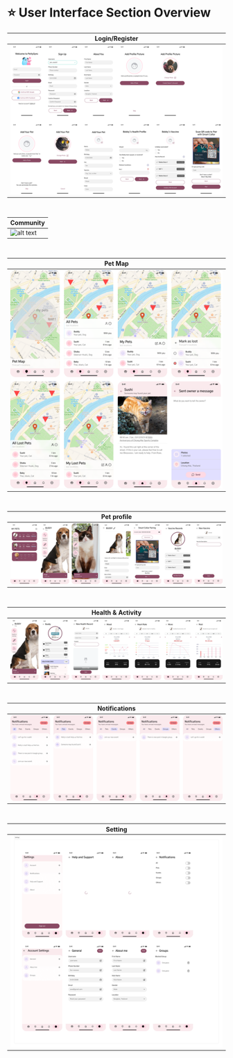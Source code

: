 # ⭐️ User Interface Section Overview   

| Login/Register |
| ----------- |
| ![alt text](<../../images/ux-xui/Pasted Graphic 24.png>) |

<br>

| Community |
| ----------- |
| ![alt text](<../../images/ux-xui/Community.png>) |

<br>

| Pet Map |
| ----------- |
| ![alt text](<../../images/ux-xui/map (2).png>) |

<br>

| Pet profile | 
| ----------- | 
| ![alt text](<../../images/ux-xui/petprofile.png>) |

<br>

| Health & Activity | 
| ----------- | 
| ![alt text](<../../images/ux-xui/Frame 1454.png>) |

<br>

| Notifications |
| ----------- |
| ![alt text](<../../images/ux-xui/noti.png>) |

<br>

| Setting |
| ----------- |
| ![alt text](<../../images/ux-xui/Settings.png>) |

<br>
